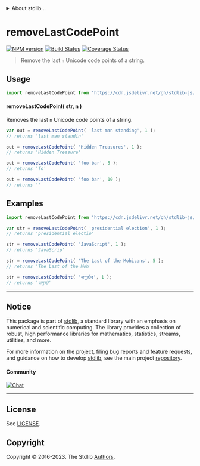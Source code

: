 <!--

@license Apache-2.0

Copyright (c) 2023 The Stdlib Authors.

Licensed under the Apache License, Version 2.0 (the "License");
you may not use this file except in compliance with the License.
You may obtain a copy of the License at

   http://www.apache.org/licenses/LICENSE-2.0

Unless required by applicable law or agreed to in writing, software
distributed under the License is distributed on an "AS IS" BASIS,
WITHOUT WARRANTIES OR CONDITIONS OF ANY KIND, either express or implied.
See the License for the specific language governing permissions and
limitations under the License.

-->


<details>
  <summary>
    About stdlib...
  </summary>
  <p>We believe in a future in which the web is a preferred environment for numerical computation. To help realize this future, we've built stdlib. stdlib is a standard library, with an emphasis on numerical and scientific computation, written in JavaScript (and C) for execution in browsers and in Node.js.</p>
  <p>The library is fully decomposable, being architected in such a way that you can swap out and mix and match APIs and functionality to cater to your exact preferences and use cases.</p>
  <p>When you use stdlib, you can be absolutely certain that you are using the most thorough, rigorous, well-written, studied, documented, tested, measured, and high-quality code out there.</p>
  <p>To join us in bringing numerical computing to the web, get started by checking us out on <a href="https://github.com/stdlib-js/stdlib">GitHub</a>, and please consider <a href="https://opencollective.com/stdlib">financially supporting stdlib</a>. We greatly appreciate your continued support!</p>
</details>

# removeLastCodePoint

[![NPM version][npm-image]][npm-url] [![Build Status][test-image]][test-url] [![Coverage Status][coverage-image]][coverage-url] <!-- [![dependencies][dependencies-image]][dependencies-url] -->

> Remove the last `n` Unicode code points of a string.



<section class="usage">

## Usage

```javascript
import removeLastCodePoint from 'https://cdn.jsdelivr.net/gh/stdlib-js/string-base-remove-last-code-point@v0.0.1-deno/mod.js';
```

#### removeLastCodePoint( str, n )

Removes the last `n` Unicode code points of a string.

```javascript
var out = removeLastCodePoint( 'last man standing', 1 );
// returns 'last man standin'

out = removeLastCodePoint( 'Hidden Treasures', 1 );
// returns 'Hidden Treasure'

out = removeLastCodePoint( 'foo bar', 5 );
// returns 'fo'

out = removeLastCodePoint( 'foo bar', 10 );
// returns ''
```

</section>

<!-- /.usage -->

<section class="examples">

## Examples

<!-- eslint no-undef: "error" -->

```javascript
import removeLastCodePoint from 'https://cdn.jsdelivr.net/gh/stdlib-js/string-base-remove-last-code-point@v0.0.1-deno/mod.js';

var str = removeLastCodePoint( 'presidential election', 1 );
// returns 'presidential electio'

str = removeLastCodePoint( 'JavaScript', 1 );
// returns 'JavaScrip'

str = removeLastCodePoint( 'The Last of the Mohicans', 5 );
// returns 'The Last of the Moh'

str = removeLastCodePoint( 'अनुच्छेद', 1 );
// returns 'अनुच्छे'
```

</section>

<!-- /.examples -->

<!-- Section for related `stdlib` packages. Do not manually edit this section, as it is automatically populated. -->

<section class="related">

</section>

<!-- /.related -->

<!-- Section for all links. Make sure to keep an empty line after the `section` element and another before the `/section` close. -->


<section class="main-repo" >

* * *

## Notice

This package is part of [stdlib][stdlib], a standard library with an emphasis on numerical and scientific computing. The library provides a collection of robust, high performance libraries for mathematics, statistics, streams, utilities, and more.

For more information on the project, filing bug reports and feature requests, and guidance on how to develop [stdlib][stdlib], see the main project [repository][stdlib].

#### Community

[![Chat][chat-image]][chat-url]

---

## License

See [LICENSE][stdlib-license].


## Copyright

Copyright &copy; 2016-2023. The Stdlib [Authors][stdlib-authors].

</section>

<!-- /.stdlib -->

<!-- Section for all links. Make sure to keep an empty line after the `section` element and another before the `/section` close. -->

<section class="links">

[npm-image]: http://img.shields.io/npm/v/@stdlib/string-base-remove-last-code-point.svg
[npm-url]: https://npmjs.org/package/@stdlib/string-base-remove-last-code-point

[test-image]: https://github.com/stdlib-js/string-base-remove-last-code-point/actions/workflows/test.yml/badge.svg?branch=v0.0.1
[test-url]: https://github.com/stdlib-js/string-base-remove-last-code-point/actions/workflows/test.yml?query=branch:v0.0.1

[coverage-image]: https://img.shields.io/codecov/c/github/stdlib-js/string-base-remove-last-code-point/main.svg
[coverage-url]: https://codecov.io/github/stdlib-js/string-base-remove-last-code-point?branch=main

<!--

[dependencies-image]: https://img.shields.io/david/stdlib-js/string-base-remove-last-code-point.svg
[dependencies-url]: https://david-dm.org/stdlib-js/string-base-remove-last-code-point/main

-->

[chat-image]: https://img.shields.io/gitter/room/stdlib-js/stdlib.svg
[chat-url]: https://app.gitter.im/#/room/#stdlib-js_stdlib:gitter.im

[stdlib]: https://github.com/stdlib-js/stdlib

[stdlib-authors]: https://github.com/stdlib-js/stdlib/graphs/contributors

[umd]: https://github.com/umdjs/umd
[es-module]: https://developer.mozilla.org/en-US/docs/Web/JavaScript/Guide/Modules

[deno-url]: https://github.com/stdlib-js/string-base-remove-last-code-point/tree/deno
[umd-url]: https://github.com/stdlib-js/string-base-remove-last-code-point/tree/umd
[esm-url]: https://github.com/stdlib-js/string-base-remove-last-code-point/tree/esm
[branches-url]: https://github.com/stdlib-js/string-base-remove-last-code-point/blob/main/branches.md

[stdlib-license]: https://raw.githubusercontent.com/stdlib-js/string-base-remove-last-code-point/main/LICENSE

</section>

<!-- /.links -->
